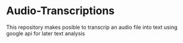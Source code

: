 # Audio-Transcriptions
This repository makes posible to transcrip an audio file into text using google api for later text analysis
